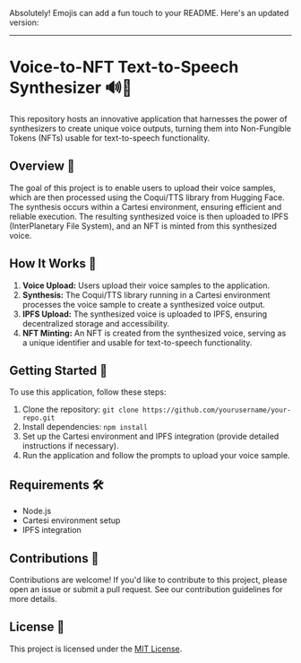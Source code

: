Absolutely! Emojis can add a fun touch to your README. Here's an updated version:

---

# Voice-to-NFT Text-to-Speech Synthesizer 🔊🎨

This repository hosts an innovative application that harnesses the power of synthesizers to create unique voice outputs, turning them into Non-Fungible Tokens (NFTs) usable for text-to-speech functionality.

## Overview 🌟

The goal of this project is to enable users to upload their voice samples, which are then processed using the Coqui/TTS library from Hugging Face. The synthesis occurs within a Cartesi environment, ensuring efficient and reliable execution. The resulting synthesized voice is then uploaded to IPFS (InterPlanetary File System), and an NFT is minted from this synthesized voice.

## How It Works 🚀

1. **Voice Upload:** Users upload their voice samples to the application.
2. **Synthesis:** The Coqui/TTS library running in a Cartesi environment processes the voice sample to create a synthesized voice output.
3. **IPFS Upload:** The synthesized voice is uploaded to IPFS, ensuring decentralized storage and accessibility.
4. **NFT Minting:** An NFT is created from the synthesized voice, serving as a unique identifier and usable for text-to-speech functionality.

## Getting Started 🎉

To use this application, follow these steps:

1. Clone the repository: `git clone https://github.com/yourusername/your-repo.git`
2. Install dependencies: `npm install`
3. Set up the Cartesi environment and IPFS integration (provide detailed instructions if necessary).
4. Run the application and follow the prompts to upload your voice sample.

## Requirements 🛠️

- Node.js
- Cartesi environment setup
- IPFS integration

## Contributions 🤝

Contributions are welcome! If you'd like to contribute to this project, please open an issue or submit a pull request. See our contribution guidelines for more details.

## License 📝

This project is licensed under the [MIT License](link-to-license).